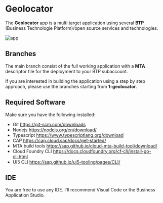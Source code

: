 # Geolocator

The **Geolocator** app is a multi target application using several **BTP** (Business Technologie Platform)/open source services and technologies.

![app](https://user-images.githubusercontent.com/4164941/184292536-bd1c21f6-9343-49d9-b345-1412cba1d8a5.png)

## Branches


The main branch consist of the full working application with a **MTA** descriptor file for the deployment to your BTP subaccount.

If you are interested in building the application using a step by step approach, please use the branches starting from **1-geolocator**.

## Required Software

Make sure you have the following installed:

- Git
  https://git-scm.com/downloads
- Nodejs
  https://nodejs.org/en/download/
- Typescript
  https://www.typescriptlang.org/download
- CAP
  https://cap.cloud.sap/docs/get-started/
- MTA build tools
  https://sap.github.io/cloud-mta-build-tool/download/
- Cloud Foundry CLI
  https://docs.cloudfoundry.org/cf-cli/install-go-cli.html
- UI5 CLI
  https://sap.github.io/ui5-tooling/pages/CLI/

## IDE

You are free to use any IDE. I'll recommend Visual Code or the Business Application Studio.
